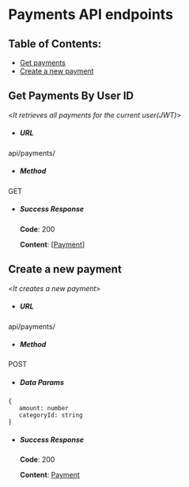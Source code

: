 # Payments API endpoints

## Table of Contents:
- [Get payments](#get-payments-by-user)
- [Create a new payment](#create-a-new-payment)

## Get Payments By User ID
 <_It retrieves all payments for the current user(JWT)_>
 * ##### URL
  
 api/payments/
 
 * ##### Method
 
 GET
 
 * ##### Success Response
    **Code**: 200
    
    **Content**: 
   [[Payment][PAYMENT]]


## Create a new payment
 <_It creates a new payment_>
 * ##### URL
  
 api/payments/
 
 * ##### Method
 
 POST
 
 * ##### Data Params
 
 ```
 {
    amount: number
    categoryId: string
 }
 ```
 
 * ##### Success Response
    **Code**: 200
    
    **Content**: 
    [Payment][PAYMENT]

 [HTTP_BAD_REQUEST_EXCEPTION]: ../../objects/exceptions.md#HttpBadRequestException
 [PAYMENT]: ../../objects/dtos.md#Payment
